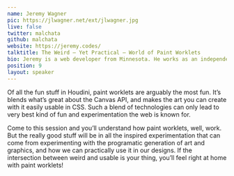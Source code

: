 ```yaml
---
name: Jeremy Wagner
pic: https://jlwagner.net/ext/jlwagner.jpg
live: false
twitter: malchata
github: malchata
website: https://jeremy.codes/
talktitle: The Weird — Yet Practical — World of Paint Worklets
bio: Jeremy is a web developer from Minnesota. He works as an independent web performance web consultant who writes and speaks about making the web faster. He has written for publications such as A List Apart, Smashing Magazine, CSS-Tricks, and others.
position: 9
layout: speaker
---
```


Of all the fun stuff in Houdini, paint worklets are arguably the most fun. It’s blends what’s great about the Canvas API, and makes the art you can create with it easily usable in CSS. Such a blend of technologies can only lead to very best kind of fun and experimentation the web is known for.

Come to this session and you’ll understand how paint worklets, well, work. But the really good stuff will be in all the inspired experimentation that can come from experimenting with the programatic generation of art and graphics, and how we can practically use it in our designs. If the intersection between weird and usable is your thing, you’ll feel right at home with paint worklets!
